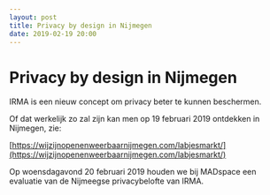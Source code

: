 ```yaml
---
layout: post
title: Privacy by design in Nijmegen
date: 2019-02-19 20:00
---
```


# Privacy by design in Nijmegen

IRMA is een nieuw concept om privacy beter te kunnen beschermen.

Of dat werkelijk zo zal zijn kan men op 19 februari 2019 ontdekken in Nijmegen, zie:

[https://wijzijnopenenweerbaarnijmegen.com/labjesmarkt/](https://wijzijnopenenweerbaarnijmegen.com/labjesmarkt/)

Op woensdagavond 20 februari 2019 houden we bij MADspace een evaluatie van de Nijmeegse privacybelofte van IRMA.

